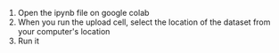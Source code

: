 1. Open the ipynb file on google colab
2. When you run the upload cell, select the location of the dataset from your computer's location
3. Run it
